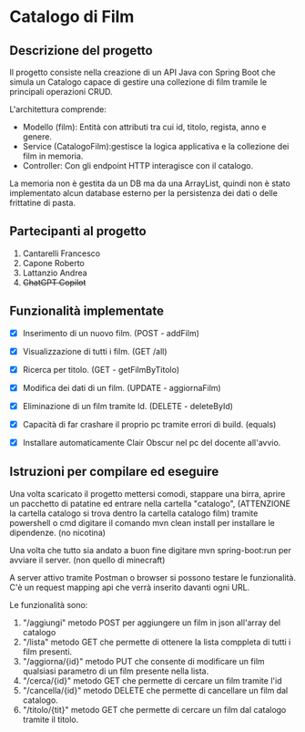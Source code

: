 # Catalogo di Film

## Descrizione del progetto

Il progetto consiste nella creazione di un API Java con Spring Boot che simula un Catalogo capace di gestire una collezione di film tramile le principali operazioni CRUD.

L'architettura comprende:
* Modello (film): Entità con attributi tra cui id, titolo, regista, anno e genere.
* Service (CatalogoFilm):gestisce la logica applicativa e la collezione dei film in memoria.
* Controller: Con gli endpoint HTTP interagisce con il catalogo.

La memoria non è gestita da un DB ma da una ArrayList, quindi non è stato implementato alcun database esterno per la persistenza dei dati o delle frittatine di pasta.

## Partecipanti al progetto

1. Cantarelli Francesco
2. Capone Roberto
3. Lattanzio Andrea
4. ~~ChatGPT Copilot~~

## Funzionalità implementate
- [x] Inserimento di un nuovo film. (POST - addFilm)
- [x] Visualizzazione di tutti i film. (GET /all)
- [x] Ricerca per titolo. (GET - getFilmByTitolo)
- [x] Modifica dei dati di un film. (UPDATE - aggiornaFilm)
- [x] Eliminazione di un film tramite Id. (DELETE - deleteById)
- [x] Capacità di far crashare il proprio pc tramite errori di build. (equals)
- [x] Installare automaticamente Clair Obscur nel pc del docente all'avvio.


## Istruzioni per compilare ed eseguire

Una volta scaricato il progetto mettersi comodi, stappare una birra, aprire un pacchetto di patatine ed entrare nella cartella "catalogo", (ATTENZIONE la cartella catalogo si trova dentro la cartella catalogo film) tramite powershell o cmd digitare il comando mvn clean install per installare le dipendenze. (no nicotina)

Una volta che tutto sia andato a buon fine digitare mvn spring-boot:run per avviare il server. (non quello di minecraft)

A server attivo tramite Postman o browser si possono testare le funzionalità. C'è un request mapping api che verrà inserito davanti ogni URL. 

Le funzionalità sono:
1. "/aggiungi" metodo POST per aggiungere un film in json all'array del catalogo
2. "/lista" metodo GET che permette di ottenere la lista comppleta di tutti i film presenti.
3. "/aggiorna/{id}" metodo PUT che consente di modificare un film qualsiasi parametro di un film presente nella lista.
4. "/cerca/{id}" metodo GET che permette di cercare un film tramite l'id
5. "/cancella/{id}" metodo DELETE che permette di cancellare un film dal catalogo.
6. "/titolo/{tit}" metodo GET che permette di cercare un film dal catalogo tramite il titolo.
